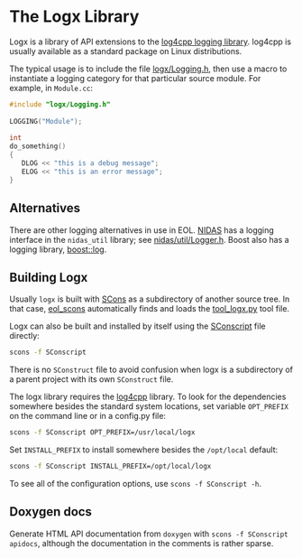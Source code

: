 # The Logx Library

Logx is a library of API extensions to the [log4cpp logging
library](http://log4cpp.sf.net/).  log4cpp is usually available as a standard
package on Linux distributions.

The typical usage is to include the file [logx/Logging.h](logx/Logging.h),
then use a macro to instantiate a logging category for that particular source
module. For example, in `Module.cc`:

```c++
#include "logx/Logging.h"
 
LOGGING("Module");
 
int
do_something()
{
   DLOG << "this is a debug message";
   ELOG << "this is an error message";
}
```

## Alternatives

There are other logging alternatives in use in EOL.
[NIDAS](https://github.com/ncareol/nidas) has a logging interface in the
`nidas_util` library; see
[nidas/util/Logger.h](https://github.com/ncareol/nidas/blob/master/src/nidas/util/Logger.h).
Boost also has a logging library,
[boost::log](https://www.boost.org/doc/libs/release/libs/log/).

## Building Logx

Usually `logx` is built with [SCons](https://scons.org/) as a subdirectory of
another source tree.  In that case,
[eol_scons](https://github.com/NCAR/eol_scons) automatically finds and loads
the [tool_logx.py](tool_logx.py) tool file.

Logx can also be built and installed by itself using the
[SConscript](SConscript) file directly:

```sh
scons -f SConscript
```

There is no `SConstruct` file to avoid confusion when logx is a subdirectory
of a parent project with its own `SConstruct` file.

The logx library requires the [log4cpp](https://log4cpp.sourceforge.net/)
library.  To look for the dependencies somewhere besides the standard system
locations, set variable `OPT_PREFIX` on the command line or in a config.py
file:

```sh
scons -f SConscript OPT_PREFIX=/usr/local/logx
```

Set `INSTALL_PREFIX` to install somewhere besides the `/opt/local` default:

```sh
scons -f SConscript INSTALL_PREFIX=/opt/local/logx
```

To see all of the configuration options, use `scons -f SConscript -h`.

## Doxygen docs

Generate HTML API documentation from `doxygen` with `scons -f SConscript apidocs`,
although the documentation in the comments is rather sparse.
